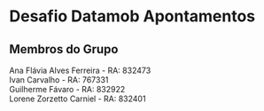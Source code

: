# Desafio Datamob Apontamentos

## Membros do Grupo
Ana Flávia Alves Ferreira - RA: 832473 \
Ivan Carvalho - RA: 767331 \
Guilherme Fávaro - RA: 832922 \
Lorene Zorzetto Carniel - RA: 832401
